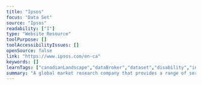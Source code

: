 ```yaml
---
title: "Ipsos"
focus: "Data Set"
source: "Ipsos"
readability: ["I"]
type: "Website Resource"
toolPurpose: []
toolAccessibilityIssues: []
openSource: false
link: "https://www.ipsos.com/en-ca"
keywords: []
learnTags: ["canadianLandscape","dataBroker","dataset","disability","inclusivePractice","smallData"]
summary: "A global market research company that provides a range of services to support decision-making, including conducting polls in the areas of society, consumer and shopping, media and brand communication, and customer experience. "
---
```


